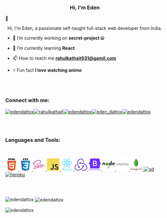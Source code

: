 <h3 align="center">Hi, I'm Eden</h3>👋
<p align="center">Hi, I'm Eden, a passionate self-taught full-stack web developer from India.</p>

- 🔭 I’m currently working on ****secret-project** 🤐**

- 🌱 I’m currently learning **React**

- 📫 How to reach me **rahulkathait931@gamil.com**

- ⚡ Fun fact **I love watching anime**

<br>
<br>

<h3 align="left">Connect with me:</h3>
<p align="left">
  
<a href="https://codepen.io/edendattox" target="blank"><img align="center" src="https://cdn.jsdelivr.net/npm/simple-icons@3.0.1/icons/codepen.svg" alt="edendattox" height="30" width="40" /></a><a href="https://linkedin.com/in/rahulkathait" target="blank"><img align="center" src="https://cdn.jsdelivr.net/npm/simple-icons@3.0.1/icons/linkedin.svg" alt="rahulkathait" height="30" width="40" /></a><a href="https://codesandbox.com/edendattox" target="blank"><img align="center" src="https://cdn.jsdelivr.net/npm/simple-icons@3.0.1/icons/codesandbox.svg" alt="edendattox" height="30" width="40" /></a><a href="https://instagram.com/eden_dattox" target="blank"><img align="center" src="https://cdn.jsdelivr.net/npm/simple-icons@3.0.1/icons/instagram.svg" alt="eden_dattox" height="30" width="40" /></a><a href="https://www.hackerrank.com/edendattox" target="blank"><img align="center" src="https://cdn.jsdelivr.net/npm/simple-icons@3.0.1/icons/hackerrank.svg" alt="edendattox" height="30" width="40" /></a>

</p>

<br>
<br>

<h3 align="left">Languages and Tools:</h3>

<br>

<p align="left"><a href="https://www.w3.org/html/" target="_blank"> <img src="https://raw.githubusercontent.com/devicons/devicon/master/icons/html5/html5-original-wordmark.svg" alt="html5" width="40" height="40"/> </a><a href="https://www.w3schools.com/css/" target="_blank"> <img src="https://raw.githubusercontent.com/devicons/devicon/master/icons/css3/css3-original-wordmark.svg" alt="css3" width="40" height="40"/> </a> <a href="https://sass-lang.com" target="_blank"> <img src="https://raw.githubusercontent.com/devicons/devicon/master/icons/sass/sass-original.svg" alt="sass" width="40" height="40"/> </a> <a href="https://developer.mozilla.org/en-US/docs/Web/JavaScript" target="_blank"> <img src="https://raw.githubusercontent.com/devicons/devicon/master/icons/javascript/javascript-original.svg" alt="javascript" width="40" height="40"/> </a> <a href="https://reactjs.org/" target="_blank"> <img src="https://raw.githubusercontent.com/devicons/devicon/master/icons/react/react-original-wordmark.svg" alt="react" width="40" height="40"/> </a> <a href="https://redux.js.org" target="_blank"> <img src="https://raw.githubusercontent.com/devicons/devicon/master/icons/redux/redux-original.svg" alt="redux" width="40" height="40"/> </a> <a href="https://getbootstrap.com" target="_blank"> <img src="https://raw.githubusercontent.com/devicons/devicon/master/icons/bootstrap/bootstrap-plain-wordmark.svg" alt="bootstrap" width="40" height="40"/> </a> <a href="https://nodejs.org" target="_blank"> <img src="https://raw.githubusercontent.com/devicons/devicon/master/icons/nodejs/nodejs-original-wordmark.svg" alt="nodejs" width="40" height="40"/> </a> <a href="https://expressjs.com" target="_blank"> <img src="https://raw.githubusercontent.com/devicons/devicon/master/icons/express/express-original-wordmark.svg" alt="express" width="40" height="40"/> </a> <a href="https://www.mongodb.com/" target="_blank"> <img src="https://raw.githubusercontent.com/devicons/devicon/master/icons/mongodb/mongodb-original-wordmark.svg" alt="mongodb" width="40" height="40"/> </a> <a href="https://www.adobe.com/products/xd.html" target="_blank"> <img src="https://cdn.worldvectorlogo.com/logos/adobe-xd.svg" alt="xd" width="40" height="40"/> </a><a href="https://heroku.com" target="_blank"> <img src="https://www.vectorlogo.zone/logos/heroku/heroku-icon.svg" alt="heroku" width="40" height="40"/> </a> 
  
<br>

</p>

<br>
<br>


<p><img align="left" src="https://github-readme-stats.vercel.app/api/top-langs?username=edendattox&show_icons=true&locale=en&layout=compact" alt="edendattox" /></p>

<p>&nbsp;<img align="center" src="https://github-readme-stats.vercel.app/api?username=edendattox&show_icons=true&locale=en" alt="edendattox" /></p>

<p><img align="center" src="https://github-readme-streak-stats.herokuapp.com/?user=edendattox&" alt="edendattox" /></p>

